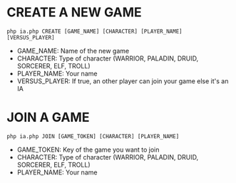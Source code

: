 # CREATE A NEW GAME

```
php ia.php CREATE [GAME_NAME] [CHARACTER] [PLAYER_NAME] [VERSUS_PLAYER]

```
* GAME_NAME: Name of the new game
* CHARACTER: Type of character (WARRIOR, PALADIN, DRUID, SORCERER, ELF, TROLL)
* PLAYER_NAME: Your name
* VERSUS_PLAYER: If true, an other player can join your game else it's an IA

# JOIN A GAME

```
php ia.php JOIN [GAME_TOKEN] [CHARACTER] [PLAYER_NAME]

```
* GAME_TOKEN: Key of the game you want to join
* CHARACTER: Type of character (WARRIOR, PALADIN, DRUID, SORCERER, ELF, TROLL)
* PLAYER_NAME: Your name
